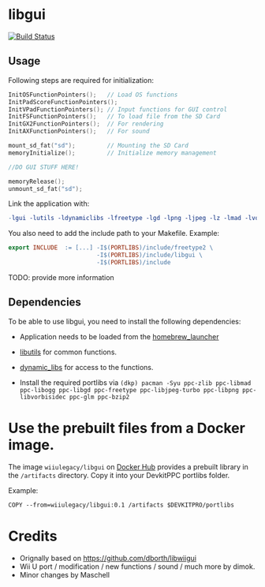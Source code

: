 # libgui
[![Build Status](https://travis-ci.org/Maschell/libgui.svg?branch=master)](https://travis-ci.org/Maschell/libgui)  

## Usage
Following steps are required for initialization:
```C
InitOSFunctionPointers();   // Load OS functions
InitPadScoreFunctionPointers();
InitVPadFunctionPointers(); // Input functions for GUI control
InitFSFunctionPointers();   // To load file from the SD Card
InitGX2FunctionPointers();  // For rendering
InitAXFunctionPointers();   // For sound

mount_sd_fat("sd");			// Mounting the SD Card
memoryInitialize();			// Initialize memory management

//DO GUI STUFF HERE!

memoryRelease();
unmount_sd_fat("sd");
```

Link the application with:
```Makefile
-lgui -lutils -ldynamiclibs -lfreetype -lgd -lpng -ljpeg -lz -lmad -lvorbisidec -logg -lbz2
```

You also need to add the include path to your Makefile. Example:

```Makefile
export INCLUDE	:= [...] -I$(PORTLIBS)/include/freetype2 \
						 -I$(PORTLIBS)/include/libgui \
						 -I$(PORTLIBS)/include
```

TODO: provide more information

## Dependencies
To be able to use libgui, you need to install the following dependencies:

- Application needs to be loaded from the [homebrew_launcher](https://github.com/dimok789/homebrew_launcher)
- [libutils](https://github.com/Maschell/libutils) for common functions.
- [dynamic_libs](https://github.com/Maschell/dynamic_libs/tree/lib) for access to the functions.

- Install the required portlibs via `(dkp) pacman -Syu ppc-zlib ppc-libmad ppc-libogg ppc-libgd ppc-freetype ppc-libjpeg-turbo ppc-libpng ppc-libvorbisidec ppc-glm ppc-bzip2`

# Use the prebuilt files from a Docker image.
The image `wiiulegacy/libgui` on [Docker Hub](https://hub.docker.com/r/wiiulegacy/libgui/) provides a prebuilt library in the `/artifacts` directory. Copy it into your DevkitPPC portlibs folder.  

Example:  
```
COPY --from=wiiulegacy/libgui:0.1 /artifacts $DEVKITPRO/portlibs
```

# Credits
- Orignally based on https://github.com/dborth/libwiigui
- Wii U port / modification / new functions / sound / much more by dimok.
- Minor changes by Maschell
